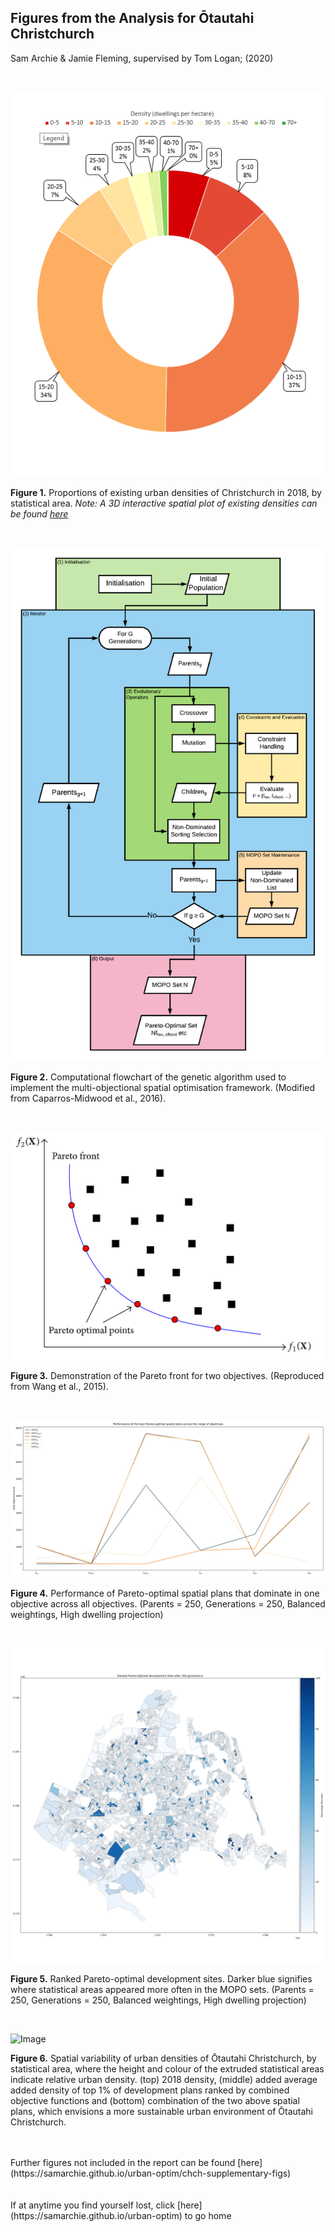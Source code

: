 ## Figures from the Analysis for Ōtautahi Christchurch

Sam Archie & Jamie Fleming, supervised by Tom Logan; (2020)

<br>

![Image](./sample-figs/existing_densities.png)

**Figure 1.** Proportions of existing urban densities of Christchurch in 2018, by statistical area. *Note: A 3D interactive spatial plot of existing densities can be found [here](https://samarchie.github.io/urban-optim/chch-existing-density.html)*

<br>

![Image](./sample-figs/flowchart.png)

**Figure 2.** Computational flowchart of the genetic algorithm used to implement the multi-objectional spatial optimisation framework. (Modified from Caparros-Midwood et al., 2016).


<br>

![Image](./sample-figs/pareto_demo.png)

**Figure 3.** Demonstration of the Pareto front for two objectives. (Reproduced from Wang et al., 2015).

<br>

![Image](./sample-figs/mopo_tradeoffs_par=250_gens=250-1.png)

**Figure 4.** Performance of Pareto-optimal spatial plans that dominate in one objective across all objectives. (Parents = 250, Generations = 250, Balanced weightings, High dwelling projection)

<br>

![Image](./sample-figs/pareto_development_sites_par=250_gens=250-1.png)

**Figure 5.** Ranked Pareto-optimal development sites. Darker blue signifies where statistical areas appeared more often in the MOPO sets. (Parents = 250, Generations = 250, Balanced weightings, High dwelling projection)

<br>

![Image](./sample-figs/densities-3d.png)

**Figure 6.** Spatial variability of urban densities of Ōtautahi Christchurch, by statistical area, where the height and colour of the extruded statistical areas indicate relative urban density. (top) 2018 density, (middle) added average added density of top 1% of development plans ranked by combined objective functions and (bottom) combination of the two above spatial plans, which envisions a more sustainable urban environment of Ōtautahi Christchurch.

<br>
<br>
Further figures not included in the report can be found [here](https://samarchie.github.io/urban-optim/chch-supplementary-figs)

<br>
<br>
<br>
If at anytime you find yourself lost, click [here](https://samarchie.github.io/urban-optim) to go home

